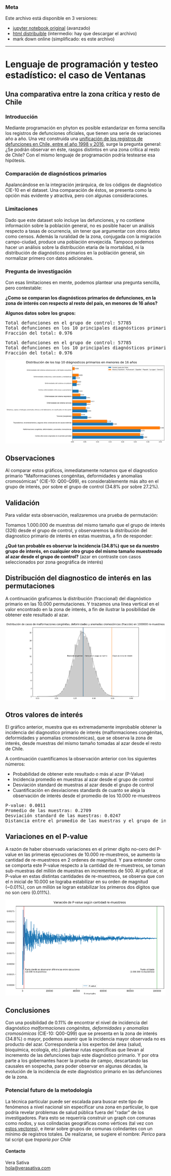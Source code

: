 ### Meta
Este archivo está disponible en 3 versiones:
 - [jupyter notebook original](blob/master/readme.ipynb) (avanzado)
 - [html distribuible](raw/master/readme.html) (intermedio: hay que descargar el archivo)
 - mark down online (simplificado: es este archivo)
___
# Lenguaje de programación y testeo estadístico: el caso de Ventanas
## Una comparativa entre la zona crítica y resto de Chile
### Introducción
Mediante programación en phyton es posible estandarizar en forma sencilla los registros de defunciones oficiales, que tienen una serie de variaciones año a año. Una vez construida una [unificación de los registros de defunciones en Chile, entre el año 1998 y 2016](https://github.com/verasativa/defunciones-decoder), surge la pregunta general: ¿Se podrán observar en éste, rasgos distintos en una zona crítica al resto de Chile? Con el mismo lenguaje de programación podría testearse esa hipótesis.
### Comparación de diagnósticos primarios
Apalancándose en la integración jerárquica, de los códigos de diagnóstico CIE-10 en el dataset. Una comparación de éstos, se presenta como la opción más evidente y atractiva, pero con algunas consideraciones.
### Limitaciones
Dado que este dataset solo incluye las defunciones, y no contiene información sobre la población general, no es posible hacer un análisis respecto a tasas de ocurrencia, sin tener que argumentar con otros datos como censos. Además la ruralidad de la zona, conjugada con la migración campo-ciudad, produce una población envejecida. Tampoco podemos hacer un análisis sobre la distribución etaria de la mortalidad, ni la distribución de diagnósticos primarios en la población general, sin normalizar primero con datos adicionales.
### Pregunta de investigación
Con esas limitaciones en mente, podemos plantear una pregunta sencilla, pero contestable:

__¿Como se comparan los diagnósticos primarios de defunciones, en la zona de interés con respecto al resto del país, en menores de 16 años?__

__Algunos datos sobre los grupos:__

<pre>
Total defunciones en el grupo de control: 57785
Total defunciones en los 10 principales diagnósticos primarios del grupo de control: 56422
Fracción del total: 0.976
</pre>

<pre>
Total defunciones en el grupo de control: 57785
Total defunciones en los 10 principales diagnósticos primarios del grupo de control: 56422
Fracción del total: 0.976
</pre>

<img src="assets/10diagnosticos.png">

## Observaciones
Al comparar estos gráficos, inmediatamente notamos que el diagnostico primario "Malformaciones congénitas, deformidades y anomalías cromosómicas" (CIE-10: Q00-Q99), es considerablemente más alto en el grupo de interés, por sobre el grupo de control (34.8% por sobre 27.2%).
## Validación
Para validar esta observación, realizaremos una prueba de permutación:

Tomamos 1.000.000 de muestras del mismo tamaño que el grupo de interés (326) desde el grupo de control, y observaremos la distribución del diagnostico primario de interés en estas muestras, a fin de responder:

__¿Qué tan probable es observar la incidencia (34.8%) que se da nuestro grupo de interés, en cualquier otro grupo del mismo tamaño muestreado al azar desde el grupo de control?__ (azar en contraste con casos seleccionados por zona geográfica de interés)

## Distribución del diagnostico de interés en las permutaciones
A continuación graficamos la distribución (fraccional) del diagnóstico primario en las 10.000 permutaciones. Y trazamos una línea vertical en el valor encontrado en la zona de interés, a fin de ilustrar la posibilidad de obtener este resultado al azar.

<img src="assets/distribucion.png">

## Otros valores de interés
El gráfico anterior, muestra que es extremadamente improbable obtener la incidencia del diagnostico primario de interés (malformaciones congénitas, deformidades y anomalías cromosómicas), que se observa la zona de interés, desde muestras del mismo tamaño tomadas al azar desde el resto de Chile.

A continuación cuantificamos la observación anterior con los siguientes números:
 - Probabilidad de obtener este resultado o más al azar (P-Value)
 - Incidencia promedio en muestras al azar desde el grupo de control
 - Desviación standard de muestras al azar desde el grupo de control
 - Cuantificación en desviaciones standards de cuanto se aleja la observación de interés desde el promedio de los 10.000 re-muestreos
 
 
<pre>
P-value: 0.0011
Promedio de las muestras: 0.2709
Desviación standard de las muestras: 0.0247
Distancia entre el promedio de las muestras y el grupo de interés en desviaciones standard: 3.12
</pre>
## Variaciones en el P-value
A razón de haber observado variaciones en el primer dígito no-cero del P-value en las primeras ejecuciones de 10.000 re-muestreos, se aumento la cantidad de re-muestreos en 2 ordenes de magnitud. Y para entender como se comporta este P-value respecto a la cantidad de re-muestreos, se toman sub-muestras del millón de muestras en incrementos de 500. Al graficar, el P-value en estas distintas cantidades de re-muestreos, se observa que con el n inicial de 10.000 se lograba estabilizar en su orden de magnitud (~0.01%), con un millón se logran estabilizar los primeros dos dígitos que no son cero (0.011%).

<img src="assets/variacion-p-values.png">

## Conclusiones
Con una posibilidad de 0.11% de encontrar el nivel de incidencia del diagnóstico _malformaciones congénitas, deformidades y anomalías cromosómicas_ (CIE-10: Q00-Q99) que se presenta en la zona de interés (34.8%) o mayor, podemos asumir que la incidencia mayor observada no es producto del azar. Correspondería a los expertos del área (salud, bioquímica, ecología, etc.) plantear rutas específicas que llevan al incremento de las defunciones bajo este diagnóstico primario. Y por otra parte a los gobernantes hacer la prueba de campo, descartando las causales en sospecha, para poder observar en algunas décadas, la evolución de la incidencia de este diagnóstico primario en las defunciones de la zona.

### Potencial futuro de la metodología
La técnica particular puede ser escalada para buscar este tipo de fenómenos a nivel nacional sin especificar una zona en particular, lo que podría revelar problemas de salud pública fuera del "radar" de los investigadores. Para esto se requeriría construir un graph con comunas como nodos, y sus colindacias geográficas como vértices (tal vez con [estos vectores](https://www.bcn.cl/siit/mapas_vectoriales/index_html)), e iterar sobre grupos de comunas colindantes con un mínimo de registros totales. De realizarse, se sugiere el nombre: _Perico_ para tal script que _treparía por Chile_
#### Contacto
Vera Sativa  
hola@verasativa.com